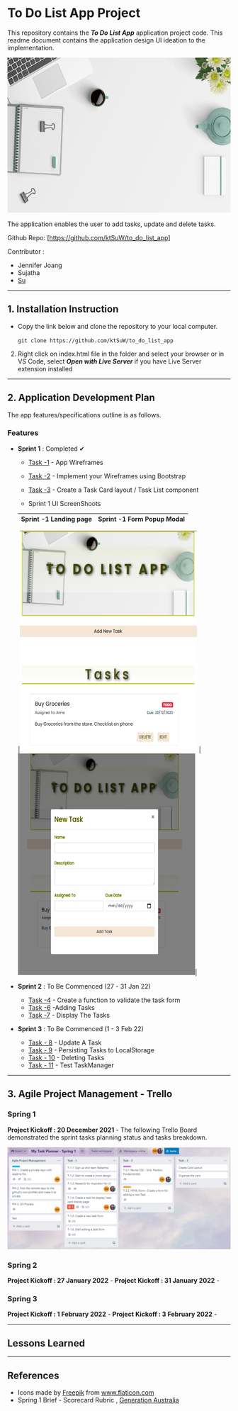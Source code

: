 # To Do List App Project

This repository contains the **_To Do List App_** application project code. This readme document contains the application design UI ideation to the implementation.

<p align="center">
<img src="./img/desk.jpg" alt="Desk photo" width="600" height = "350"/>
</p>

The application enables the user to add tasks, update and delete tasks.

Github Repo: [https://github.com/ktSuW/to_do_list_app]

Contributor :

- Jennifer Joang
- Sujatha
- [Su](https://github.com/ktSuW)

<hr>

## 1. Installation Instruction

- Copy the link below and clone the repository to your local computer.

  `git clone https://github.com/ktSuW/to_do_list_app`

2. Right click on index.html file in the folder and select your browser or in VS Code, select **_Open with Live Server_** if you have Live Server extension installed

 <hr>

## 2. Application Development Plan

The app features/specifications outline is as follows.

### Features

- **Sprint 1** : Completed ✔

  - [Task -1](https://github.com/generation-org/genxi-jwd-final-project/tree/master/task-1) - App Wireframes
  - [Task -2](https://github.com/generation-org/genxi-jwd-final-project/tree/master/task-2) - Implement your Wireframes using Bootstrap
  - [Task -3](https://github.com/generation-org/genxi-jwd-final-project/tree/master/task-3) - Create a Task Card layout / Task List component

  - Sprint 1 UI ScreenShoots

  | Sprint -1 Landing page | Sprint -1 Form Popup Modal |
  | ---------------------- | -------------------------- |

  |<img src="./img/sprint1_1_main.PNG" alt="Form Landing page" width="400" height="500"/>
  |<img src="./img/sprint1_2_form_modal.PNG" alt="Form popup modal photo" width="400" height="500"/>|

- **Sprint 2** : To Be Commenced (27 - 31 Jan 22)

  - [Task -4](https://github.com/generation-org/genxi-jwd-final-project/tree/master/task-4) - Create a function to validate the task form
  - [Task -6](https://github.com/generation-org/genxi-jwd-final-project/tree/master/task-6) -Adding Tasks
  - [Task -7](https://github.com/generation-org/genxi-jwd-final-project/tree/master/task-7) - Display The Tasks

- **Sprint 3** : To Be Commenced (1 - 3 Feb 22)
  - [Task - 8](https://github.com/generation-org/genxi-jwd-final-project/tree/master/task-8) - Update A Task
  - [Task - 9](https://github.com/generation-org/genxi-jwd-final-project/tree/master/task-9) - Persisting Tasks to LocalStorage
  - [Task - 10](https://github.com/generation-org/genxi-jwd-final-project/tree/master/task-10) - Deleting Tasks
  - [Task - 11](https://github.com/generation-org/genxi-jwd-final-project/tree/master/task-11) - Test TaskManager

<hr>

## 3. Agile Project Management - Trello

### Spring 1

**Project Kickoff : 20 December 2021** - The following Trello Board demonstrated the sprint tasks planning status and tasks breakdown.

![Project Kickoff Trello Status](./img/project_kickoff_trello.JPG)

### Spring 2

**Project Kickoff : 27 January 2022** -
**Project Kickoff : 31 January 2022** -

### Spring 3

**Project Kickoff : 1 February 2022** -
**Project Kickoff : 3 February 2022** -

<hr>

## Lessons Learned

<hr>

## References

- <div>Icons made by <a href="https://www.freepik.com" title="Freepik">Freepik</a> from <a href="https://www.flaticon.com/" title="Flaticon">www.flaticon.com</a></div>
- Spring 1 Brief - Scorecard Rubric , [Generation Australia](https://github.com/generation-org/genxi-jwd-final-project)
